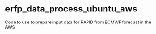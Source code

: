 # erfp_data_process_ubuntu_aws
Code to use to prepare input data for RAPID from ECMWF forecast in the AWS
